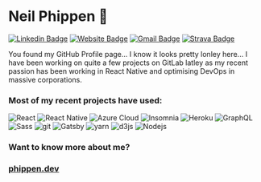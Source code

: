 # Neil Phippen 👋

[![Linkedin Badge](https://img.shields.io/badge/-nphippen-blue?style=flat&logo=Linkedin&logoColor=white&link=https://www.linkedin.com/in/nphippen/)](https://www.linkedin.com/in/nphippen/)
[![Website Badge](https://img.shields.io/badge/-phippen.dev-47CCCC?style=flat&logo=Google-Chrome&logoColor=white&link=https://phippen.dev)](https://phippen.dev)
[![Gmail Badge](https://img.shields.io/badge/-nphippen-c14438?style=flat&logo=Gmail&logoColor=white&link=mailto:nphippen@gmail.com)](mailto:nphippen@gmail.com)
[![Strava Badge](https://img.shields.io/badge/-nphippen-FC4C02?style=flat&logo=Strava&logoColor=white&link=https://www.strava.com/athletes/27600)](https://www.strava.com/athletes/27600)

You found my GitHub Profile page... I know it looks pretty lonley here...  I have been working on quite a few projects on GitLab latley as my recent passion has been working in React Native and optimising DevOps in massive corporations.

<h3>Most of my recent projects have used:</h3>
<p>
  <img alt="React" src="https://img.shields.io/badge/-React-45b8d8?style=flat-square&logo=react&logoColor=white" />
  <img alt="React Native" src="https://img.shields.io/badge/React-Native-45b8d8?style=flat-square&logo=react&logoColor=white" />
  <img alt="Azure Cloud" src="https://img.shields.io/badge/-Azure-0089D6?style=flat-square&logo=microsoft-azure&logoColor=white" />  
  <img alt="Insomnia" src="https://img.shields.io/badge/-Insomnia-5849BE?style=flat-square&logo=insomnia&logoColor=white" />
  <img alt="Heroku" src="https://img.shields.io/badge/-Heroku-430098?style=flat-square&logo=heroku&logoColor=white" />
  <img alt="GraphQL" src="https://img.shields.io/badge/-GraphQL-E10098?style=flat-square&logo=graphql&logoColor=white" />
  <img alt="Sass" src="https://img.shields.io/badge/-Sass-CC6699?style=flat-square&logo=sass&logoColor=white" />
  <img alt="git" src="https://img.shields.io/badge/-Git-F05032?style=flat-square&logo=git&logoColor=white" />
  <img alt="Gatsby" src="https://img.shields.io/badge/-Gatsby-764ABC?style=flat-square&logo=gatsby&logoColor=white" />
  <img alt="yarn" src="https://img.shields.io/badge/-Yarn-2C8EBB?style=flat-square&logo=yarn&logoColor=white" />  
  <img alt="d3js" src="https://img.shields.io/badge/-D3.js-F9A03C?style=flat-square&logo=d3.js&logoColor=white" />
  <img alt="Nodejs" src="https://img.shields.io/badge/-Nodejs-43853d?style=flat-square&logo=Node.js&logoColor=white" />
</p>

<h3>Want to know more about me?</h3>
<h3><a href="https://phippen.dev">phippen.dev</a></h3>
